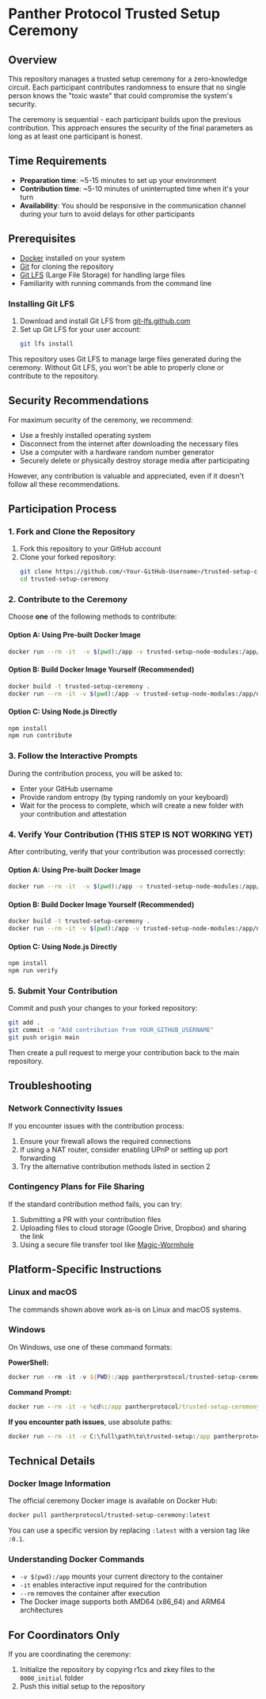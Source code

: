 # Panther Protocol Trusted Setup Ceremony

## Overview

This repository manages a trusted setup ceremony for a zero-knowledge circuit. Each participant contributes randomness to ensure that no single person knows the "toxic waste" that could compromise the system's security.

The ceremony is sequential - each participant builds upon the previous contribution. This approach ensures the security of the final parameters as long as at least one participant is honest.

## Time Requirements

- **Preparation time**: ~5-15 minutes to set up your environment
- **Contribution time**: ~5-10 minutes of uninterrupted time when it's your turn
- **Availability**: You should be responsive in the communication channel during your turn to avoid delays for other participants

## Prerequisites

- [Docker](https://docs.docker.com/get-docker/) installed on your system
- [Git](https://git-scm.com/downloads) for cloning the repository
- [Git LFS](https://git-lfs.github.com/) (Large File Storage) for handling large files
- Familiarity with running commands from the command line

### Installing Git LFS

1. Download and install Git LFS from [git-lfs.github.com](https://git-lfs.github.com/)
2. Set up Git LFS for your user account:
   ```bash
   git lfs install
   ```

This repository uses Git LFS to manage large files generated during the ceremony. Without Git LFS, you won't be able to properly clone or contribute to the repository.

## Security Recommendations

For maximum security of the ceremony, we recommend:

- Use a freshly installed operating system
- Disconnect from the internet after downloading the necessary files
- Use a computer with a hardware random number generator
- Securely delete or physically destroy storage media after participating

However, any contribution is valuable and appreciated, even if it doesn't follow all these recommendations.

## Participation Process

### 1. Fork and Clone the Repository

1. Fork this repository to your GitHub account
2. Clone your forked repository:
   ```bash
   git clone https://github.com/<Your-GitHub-Username>/trusted-setup-ceremony.git
   cd trusted-setup-ceremony
   ```

### 2. Contribute to the Ceremony

Choose **one** of the following methods to contribute:

#### Option A: Using Pre-built Docker Image

```bash
docker run --rm -it  -v $(pwd):/app -v trusted-setup-node-modules:/app/node_modules pantherprotocol/trusted-setup-ceremony:latest contribute
```

#### Option B: Build Docker Image Yourself (Recommended)

```bash
docker build -t trusted-setup-ceremony .
docker run --rm -it -v $(pwd):/app -v trusted-setup-node-modules:/app/node_modules trusted-setup-ceremony contribute
```

#### Option C: Using Node.js Directly

```bash
npm install
npm run contribute
```

### 3. Follow the Interactive Prompts

During the contribution process, you will be asked to:
- Enter your GitHub username
- Provide random entropy (by typing randomly on your keyboard)
- Wait for the process to complete, which will create a new folder with your contribution and attestation

### 4. Verify Your Contribution (THIS STEP IS NOT WORKING YET)

After contributing, verify that your contribution was processed correctly:

#### Option A: Using Pre-built Docker Image

```bash
docker run --rm -it  -v $(pwd):/app -v trusted-setup-node-modules:/app/node_modules pantherprotocol/trusted-setup-ceremony:latest verify
```

#### Option B: Build Docker Image Yourself (Recommended)

```bash
docker build -t trusted-setup-ceremony .
docker run --rm -it -v $(pwd):/app -v trusted-setup-node-modules:/app/node_modules trusted-setup-ceremony verify
```

#### Option C: Using Node.js Directly

```bash
npm install
npm run verify
```

### 5. Submit Your Contribution

Commit and push your changes to your forked repository:

```bash
git add .
git commit -m "Add contribution from YOUR_GITHUB_USERNAME"
git push origin main
```

Then create a pull request to merge your contribution back to the main repository.

## Troubleshooting

### Network Connectivity Issues

If you encounter issues with the contribution process:

1. Ensure your firewall allows the required connections
2. If using a NAT router, consider enabling UPnP or setting up port forwarding
3. Try the alternative contribution methods listed in section 2

### Contingency Plans for File Sharing

If the standard contribution method fails, you can try:

1. Submitting a PR with your contribution files
2. Uploading files to cloud storage (Google Drive, Dropbox) and sharing the link
3. Using a secure file transfer tool like [Magic-Wormhole](https://magic-wormhole.readthedocs.io/)

## Platform-Specific Instructions

### Linux and macOS

The commands shown above work as-is on Linux and macOS systems.

### Windows

On Windows, use one of these command formats:

**PowerShell:**
```powershell
docker run --rm -it -v ${PWD}:/app pantherprotocol/trusted-setup-ceremony contribute
```

**Command Prompt:**
```cmd
docker run --rm -it -v %cd%:/app pantherprotocol/trusted-setup-ceremony contribute
```

**If you encounter path issues**, use absolute paths:
```cmd
docker run --rm -it -v C:\full\path\to\trusted-setup:/app pantherprotocol/trusted-setup-ceremony contribute
```

## Technical Details

### Docker Image Information

The official ceremony Docker image is available on Docker Hub:

```bash
docker pull pantherprotocol/trusted-setup-ceremony:latest
```

You can use a specific version by replacing `:latest` with a version tag like `:0.1`.

### Understanding Docker Commands

- `-v $(pwd):/app` mounts your current directory to the container
- `-it` enables interactive input required for the contribution
- `--rm` removes the container after execution
- The Docker image supports both AMD64 (x86_64) and ARM64 architectures

## For Coordinators Only

If you are coordinating the ceremony:

1. Initialize the repository by copying r1cs and zkey files to the `0000_initial` folder
2. Push this initial setup to the repository



